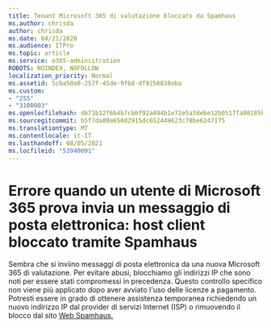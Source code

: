 ```yaml
---
title: Tenant Microsoft 365 di valutazione bloccato da Spamhaus
ms.author: chrisda
author: chrisda
ms.date: 04/21/2020
ms.audience: ITPro
ms.topic: article
ms.service: o365-administration
ROBOTS: NOINDEX, NOFOLLOW
localization_priority: Normal
ms.assetid: 5cba50a0-257f-45de-9f68-df9250838eba
ms.custom:
- "255"
- "3100003"
ms.openlocfilehash: d671b12f6b4b7cbbf92a494b1e72e5a3debe12b0517fa90285b1d4664d5486a4
ms.sourcegitcommit: b5f7da89a650d2915dc652449623c78be6247175
ms.translationtype: MT
ms.contentlocale: it-IT
ms.lasthandoff: 08/05/2021
ms.locfileid: "53940091"
---
```

# <a name="error-when-a-microsoft-365-trial-user-sends-email-client-host-blocked-using-spamhaus"></a>Errore quando un utente di Microsoft 365 prova invia un messaggio di posta elettronica: host client bloccato tramite Spamhaus

Sembra che si inviino messaggi di posta elettronica da una nuova Microsoft 365 di valutazione. Per evitare abusi, blocchiamo gli indirizzi IP che sono noti per essere stati compromessi in precedenza. Questo controllo specifico non viene più applicato dopo aver avviato l'uso delle licenze a pagamento. Potresti essere in grado di ottenere assistenza temporanea richiedendo un nuovo indirizzo IP dal provider di servizi Internet (ISP) o rimuovendo il blocco dal sito [Web Spamhaus.](https://go.microsoft.com/fwlink/p/?linkid=123245)
